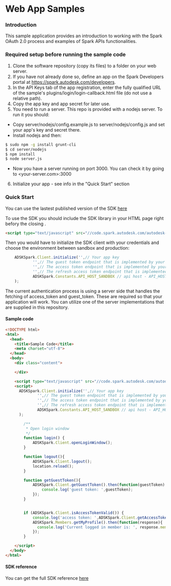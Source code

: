 Web App Samples
========================
### Introduction
This sample application provides an introduction to working with the Spark OAuth 2.0 process and examples of Spark APIs functionalities.

### Required setup before running the sample code
1. Clone the software repository (copy its files) to a folder on your web server. 
2. If you have not already done so, define an app on the Spark Developers portal at https://spark.autodesk.com/developers.
3. In the API Keys tab of the app registration, enter the fully qualified URL of the sample's plugins/login/login-callback.html file (do not use a relative path).
4. Copy the app key and app secret for later use.
5. You need to run a server. This repo is provided with a nodejs server. To run it you should:
  * Copy server/nodejs/config.example.js to server/nodejs/config.js and set your app's key and secret there.
  * Install nodejs and then:
  ```sh
  $ sudo npm -g install grunt-cli
  $ cd server/nodejs
  $ npm install
  $ node server.js
  ```
  * Now you have a server running on port 3000. You can check it by going to <your-server.com>:3000
6. Initialize your app - see info in the "Quick Start" section


### Quick Start
You can use the lastest published version of the SDK [here](https://code.spark.autodesk.com/autodesk-spark-sdk-latest.min.js)

To use the SDK you should include the SDK library in your HTML page right befory the closing </body>.

```HTML
<script type="text/javascript" src="//code.spark.autodesk.com/autodesk-spark-sdk-latest.min.js"></script>
```

Then you would have to initialize the SDK client with your credentials and choose the environment between sandbox and production:

```JavaScript
	ADSKSpark.Client.initialize('',// Your app key
			'',// The guest token endpoint that is implemented by your server (i.e. http://example.com/guest_token)
			'',// The access token endpoint that is implemented by your server (i.e. http://example.com/access_token),
			'',// The refresh access token endpoint that is implemented by your server (i.e. http://example.com/refresh_token)
			ADSKSpark.Constants.API_HOST_SANDBOX // api host - API_HOST_PRODUCTION or API_HOST_SANDBOX
	);
```

The current authentication process is using a server side that handles the fetching of access_token and guest_token. These are required
so that your application will work. You can utilize one of the server implementations that are supplied in this repository.

#### Sample code

```HTML
<!DOCTYPE html>
<html>
  <head>
	<title>Sample Code</title>
	<meta charset="utf-8">
  </head>
  <body>
    <div class="content">

    </div>

    <script type="text/javascript" src="//code.spark.autodesk.com/autodesk-spark-sdk-latest.min.js"></script>
    <script>
      ADSKSpark.Client.initialize('',// Your app key
              '',// The guest token endpoint that is implemented by your server (i.e. http://example.com/guest_token)
              '',// The access token endpoint that is implemented by your server (i.e. http://example.com/access_token)
              '',// The refresh access token endpoint that is implemented by your server (i.e. http://example.com/refresh_token)
              ADSKSpark.Constants.API_HOST_SANDBOX // api host - API_HOST_PRODUCTION or API_HOST_SANDBOX
      );

      	/**
      	 * Open login window
      	 */
      	function login() {
      		ADSKSpark.Client.openLoginWindow();
      	}

      	function logout(){
      		ADSKSpark.Client.logout();
      		location.reload();
      	}

      	function getGuestToken(){
      		ADSKSpark.Client.getGuestToken().then(function(guestToken) {
      			console.log('guest token: ',guestToken);
      		});
      	}


      	if (ADSKSpark.Client.isAccessTokenValid()) {
      		console.log('access token: ',ADSKSpark.Client.getAccessToken());
            ADSKSpark.Members.getMyProfile().then(function(response){
              console.log('Current logged in member is: ', response.member);
            });
      	}

    </script>
  </body>
</html>
```

#### SDK reference
You can get the full SDK reference [here](http://code.spark.autodesk.com/autodesk-spark-sdk/docs/v1/index.html)